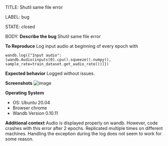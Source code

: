 TITLE:
Shutil same file error

LABEL:
bug

STATE:
closed

BODY:
**Describe the bug**
Shutil same file error

**To Reproduce**
Log input audio at beginning of every epoch with 
```
wandb.log({"Input audio": [wandb.Audio(inputs[0].cpu().squeeze().numpy(), sample_rate=train_dataset.get_audio_rate())]})
```
**Expected behavior**
Logged without issues.

**Screenshots**
![image](https://user-images.githubusercontent.com/17463598/101655999-20ef4d00-3a3a-11eb-808c-15f7ccf5ba75.png)


**Operating System**
 - OS: Ubuntu 20.04
 - Browser chrome
 - Wandb Version 0.10.11

**Additional context**
Audio is displayed properly on wandb. However, code crashes with this error after 2 epochs. Replicated multiple times on different machines. Handling the exception during the log does not seem to work for some reason.

